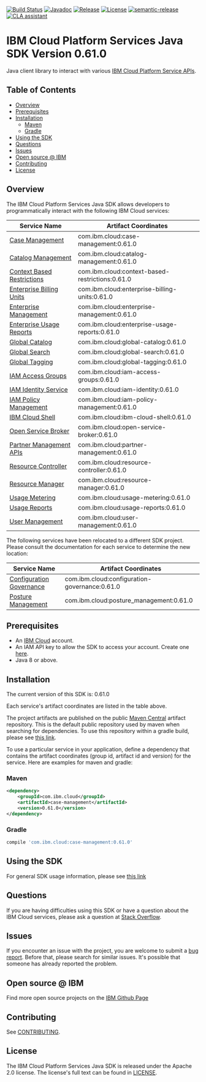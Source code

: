 [![Build Status](https://github.com/IBM/platform-services-java-sdk/actions/workflows/build.yaml/badge.svg)](https://github.com/IBM/platform-services-java-sdk/actions/workflows/build.yaml)
[![Javadoc](https://img.shields.io/static/v1?label=javadoc&message=latest&color=blue)](https://ibm.github.io/platform-services-java-sdk/docs/latest)
[![Release](https://img.shields.io/github/v/release/IBM/platform-services-java-sdk)](https://github.com/IBM/platform-services-java-sdk/releases/latest)
[![License](https://img.shields.io/badge/License-Apache%202.0-blue.svg)](https://opensource.org/licenses/Apache-2.0)
[![semantic-release](https://img.shields.io/badge/%20%20%F0%9F%93%A6%F0%9F%9A%80-semantic--release-e10079.svg)](https://github.com/semantic-release/semantic-release)
[![CLA assistant](https://cla-assistant.io/readme/badge/IBM/platform-services-java-sdk)](https://cla-assistant.io/IBM/platform-services-java-sdk)



# IBM Cloud Platform Services Java SDK Version 0.61.0

Java client library to interact with various 
[IBM Cloud Platform Service APIs](https://cloud.ibm.com/docs?tab=api-docs&category=platform_services).

## Table of Contents

<!--
  The TOC below is generated using the `markdown-toc` node package.

      https://github.com/jonschlinkert/markdown-toc

  You should regenerate the TOC after making changes to this file.

      npx markdown-toc --maxdepth 4 -i README.md
  -->

<!-- toc -->

- [Overview](#overview)
- [Prerequisites](#prerequisites)
- [Installation](#installation)
  * [Maven](#maven)
  * [Gradle](#gradle)
- [Using the SDK](#using-the-sdk)
- [Questions](#questions)
- [Issues](#issues)
- [Open source @ IBM](#open-source--ibm)
- [Contributing](#contributing)
- [License](#license)

<!-- tocstop -->

## Overview

The IBM Cloud Platform Services Java SDK allows developers to programmatically interact with the following IBM Cloud services:

Service Name | Artifact Coordinates
--- | --- 
[Case Management](https://cloud.ibm.com/apidocs/case-management?code=java) | com.ibm.cloud:case-management:0.61.0
[Catalog Management](https://cloud.ibm.com/apidocs/resource-catalog/private-catalog?code=java) | com.ibm.cloud:catalog-management:0.61.0
[Context Based Restrictions](https://cloud.ibm.com/apidocs/context-based-restrictions?code=java) | com.ibm.cloud:context-based-restrictions:0.61.0
[Enterprise Billing Units](https://cloud.ibm.com/apidocs/enterprise-apis/billing-unit?code=java) | com.ibm.cloud:enterprise-billing-units:0.61.0
[Enterprise Management](https://cloud.ibm.com/apidocs/enterprise-apis/enterprise?code=java) | com.ibm.cloud:enterprise-management:0.61.0
[Enterprise Usage Reports](https://cloud.ibm.com/apidocs/enterprise-apis/resource-usage-reports?code=java) | com.ibm.cloud:enterprise-usage-reports:0.61.0
[Global Catalog](https://cloud.ibm.com/apidocs/resource-catalog/global-catalog?code=java) | com.ibm.cloud:global-catalog:0.61.0
[Global Search](https://cloud.ibm.com/apidocs/search?code=java) | com.ibm.cloud:global-search:0.61.0
[Global Tagging](https://cloud.ibm.com/apidocs/tagging?code=java) | com.ibm.cloud:global-tagging:0.61.0
[IAM Access Groups](https://cloud.ibm.com/apidocs/iam-access-groups?code=java) | com.ibm.cloud:iam-access-groups:0.61.0
[IAM Identity Service](https://cloud.ibm.com/apidocs/iam-identity-token-api?code=java) | com.ibm.cloud:iam-identity:0.61.0
[IAM Policy Management](https://cloud.ibm.com/apidocs/iam-policy-management?code=java) | com.ibm.cloud:iam-policy-management:0.61.0
[IBM Cloud Shell](https://cloud.ibm.com/apidocs/cloudshell?code=java) | com.ibm.cloud:ibm-cloud-shell:0.61.0
[Open Service Broker](https://cloud.ibm.com/apidocs/resource-controller/ibm-cloud-osb-api?code=java) | com.ibm.cloud:open-service-broker:0.61.0
[Partner Management APIs](https://cloud.ibm.com/apidocs/partner-apis/partner?code=go) | com.ibm.cloud:partner-management:0.61.0
[Resource Controller](https://cloud.ibm.com/apidocs/resource-controller/resource-controller?code=java) | com.ibm.cloud:resource-controller:0.61.0
[Resource Manager](https://cloud.ibm.com/apidocs/resource-controller/resource-manager?code=java) | com.ibm.cloud:resource-manager:0.61.0
[Usage Metering](https://cloud.ibm.com/apidocs/usage-metering?code=java) | com.ibm.cloud:usage-metering:0.61.0
[Usage Reports](https://cloud.ibm.com/apidocs/metering-reporting?code=java) | com.ibm.cloud:usage-reports:0.61.0
[User Management](https://cloud.ibm.com/apidocs/user-management?code=java) | com.ibm.cloud:user-management:0.61.0

The following services have been relocated to a different SDK project.
Please consult the documentation for each service to determine the new location:

Service Name | Artifact Coordinates
--- | --- 
[Configuration Governance](https://cloud.ibm.com/apidocs/security-compliance/config?code=java) | com.ibm.cloud:configuration-governance:0.61.0
[Posture Management](https://cloud.ibm.com/apidocs/security-compliance/posture?code=java) | com.ibm.cloud:posture_management:0.61.0

## Prerequisites

[ibm-cloud-onboarding]: https://cloud.ibm.com/registration

* An [IBM Cloud][ibm-cloud-onboarding] account.
* An IAM API key to allow the SDK to access your account. Create one [here](https://cloud.ibm.com/iam/apikeys).
* Java 8 or above.

## Installation
The current version of this SDK is: 0.61.0

Each service's artifact coordinates are listed in the table above.

The project artifacts are published on the public [Maven Central](https://repo1.maven.org/maven2/)
artifact repository.  This is the default public repository used by maven when searching for dependencies.
To use this repository within a gradle build, please see
[this link](https://docs.gradle.org/current/userguide/declaring_repositories.html).

To use a particular service in your application, define a dependency that contains the
artifact coordinates (group id, artifact id and version) for the service.
Here are examples for maven and gradle:

### Maven

```xml
<dependency>
    <groupId>com.ibm.cloud</groupId>
    <artifactId>case-management</artifactId>
    <version>0.61.0</version>
</dependency>
```

### Gradle
```gradle
compile 'com.ibm.cloud:case-management:0.61.0'
```

## Using the SDK
For general SDK usage information, please see [this link](https://github.com/IBM/ibm-cloud-sdk-common/blob/main/README.md)

## Questions

If you are having difficulties using this SDK or have a question about the IBM Cloud services,
please ask a question at
[Stack Overflow](http://stackoverflow.com/questions/ask?tags=ibm-cloud).

## Issues
If you encounter an issue with the project, you are welcome to submit a
[bug report](https://github.com/IBM/platform-services-java-sdk/issues).
Before that, please search for similar issues. It's possible that someone has already reported the problem.

## Open source @ IBM
Find more open source projects on the [IBM Github Page](http://ibm.github.io/)

## Contributing
See [CONTRIBUTING](CONTRIBUTING.md).

## License

The IBM Cloud Platform Services Java SDK is released under the Apache 2.0 license.
The license's full text can be found in
[LICENSE](LICENSE).
